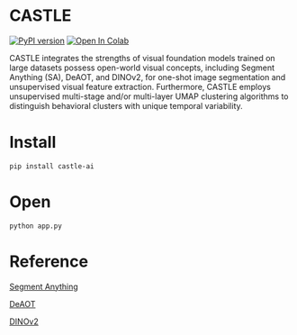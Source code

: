 # CASTLE


[![PyPI version](https://badge.fury.io/py/castle-ai.svg)](https://badge.fury.io/py/castle-ai)
[![Open In Colab](https://colab.research.google.com/assets/colab-badge.svg)](https://colab.research.google.com/github/CASTLE-ai/castle-ai/blob/main/notebooks/colab.ipynb)

CASTLE integrates the strengths of visual foundation models trained on large datasets possess open-world visual concepts, including Segment Anything (SA), DeAOT, and DINOv2, for one-shot image segmentation and unsupervised visual feature extraction. Furthermore, CASTLE employs unsupervised multi-stage and/or multi-layer UMAP clustering algorithms to distinguish behavioral clusters with unique temporal variability. 

# Install

```
pip install castle-ai
```

# Open

```
python app.py
```

# Reference

[Segment Anything](https://github.com/facebookresearch/segment-anything.git)

[DeAOT](https://github.com/z-x-yang/Segment-and-Track-Anything.git)

[DINOv2](https://github.com/facebookresearch/dinov2.git)